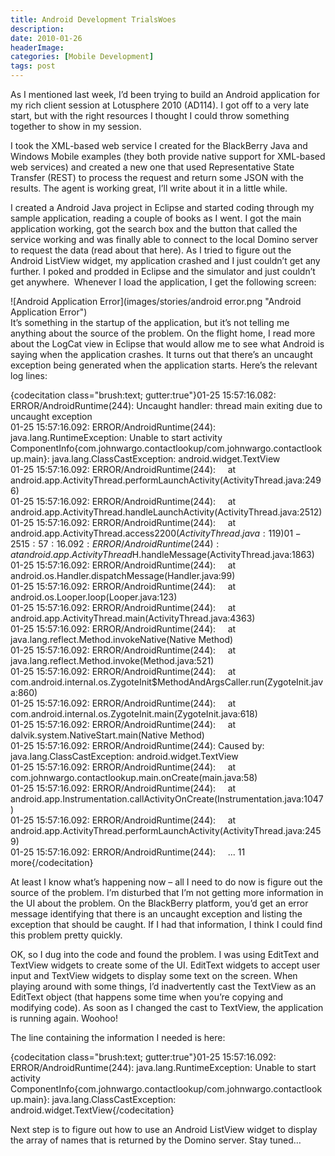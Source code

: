 ```yaml
---
title: Android Development TrialsWoes
description: 
date: 2010-01-26
headerImage: 
categories: [Mobile Development]
tags: post
---
```


As I mentioned last week, I’d been trying to build an Android application for my rich client session at Lotusphere 2010 (AD114). I got off to a very late start, but with the right resources I thought I could throw something together to show in my session.

I took the XML-based web service I created for the BlackBerry Java and Windows Mobile examples (they both provide native support for XML-based web services) and created a new one that used Representative State Transfer (REST) to process the request and return some JSON with the results. The agent is working great, I’ll write about it in a little while.

I created a Android Java project in Eclipse and started coding through my sample application, reading a couple of books as I went. I got the main application working, got the search box and the button that called the service working and was finally able to connect to the local Domino server to request the data (read about that here). As I tried to figure out the Android ListView widget, my application crashed and I just couldn’t get any further. I poked and prodded in Eclipse and the simulator and just couldn’t get anywhere.  Whenever I load the application, I get the following screen:

![Android Application Error](images/stories/android error.png "Android Application Error")  
It’s something in the startup of the application, but it’s not telling me anything about the source of the problem. On the flight home, I read more about the LogCat view in Eclipse that would allow me to see what Android is saying when the application crashes. It turns out that there’s an uncaught exception being generated when the application starts. Here’s the relevant log lines:

{codecitation class="brush:text; gutter:true"}01-25 15:57:16.082: ERROR/AndroidRuntime(244): Uncaught handler: thread main exiting due to uncaught exception  
01-25 15:57:16.092: ERROR/AndroidRuntime(244): java.lang.RuntimeException: Unable to start activity ComponentInfo{com.johnwargo.contactlookup/com.johnwargo.contactlookup.main}: java.lang.ClassCastException: android.widget.TextView  
01-25 15:57:16.092: ERROR/AndroidRuntime(244):     at android.app.ActivityThread.performLaunchActivity(ActivityThread.java:2496)  
01-25 15:57:16.092: ERROR/AndroidRuntime(244):     at android.app.ActivityThread.handleLaunchActivity(ActivityThread.java:2512)  
01-25 15:57:16.092: ERROR/AndroidRuntime(244):     at android.app.ActivityThread.access$2200(ActivityThread.java:119)  
01-25 15:57:16.092: ERROR/AndroidRuntime(244):     at android.app.ActivityThread$H.handleMessage(ActivityThread.java:1863)  
01-25 15:57:16.092: ERROR/AndroidRuntime(244):     at android.os.Handler.dispatchMessage(Handler.java:99)  
01-25 15:57:16.092: ERROR/AndroidRuntime(244):     at android.os.Looper.loop(Looper.java:123)  
01-25 15:57:16.092: ERROR/AndroidRuntime(244):     at android.app.ActivityThread.main(ActivityThread.java:4363)  
01-25 15:57:16.092: ERROR/AndroidRuntime(244):     at java.lang.reflect.Method.invokeNative(Native Method)  
01-25 15:57:16.092: ERROR/AndroidRuntime(244):     at java.lang.reflect.Method.invoke(Method.java:521)  
01-25 15:57:16.092: ERROR/AndroidRuntime(244):     at com.android.internal.os.ZygoteInit$MethodAndArgsCaller.run(ZygoteInit.java:860)  
01-25 15:57:16.092: ERROR/AndroidRuntime(244):     at com.android.internal.os.ZygoteInit.main(ZygoteInit.java:618)  
01-25 15:57:16.092: ERROR/AndroidRuntime(244):     at dalvik.system.NativeStart.main(Native Method)  
01-25 15:57:16.092: ERROR/AndroidRuntime(244): Caused by: java.lang.ClassCastException: android.widget.TextView  
01-25 15:57:16.092: ERROR/AndroidRuntime(244):     at com.johnwargo.contactlookup.main.onCreate(main.java:58)  
01-25 15:57:16.092: ERROR/AndroidRuntime(244):     at android.app.Instrumentation.callActivityOnCreate(Instrumentation.java:1047)  
01-25 15:57:16.092: ERROR/AndroidRuntime(244):     at android.app.ActivityThread.performLaunchActivity(ActivityThread.java:2459)  
01-25 15:57:16.092: ERROR/AndroidRuntime(244):     ... 11 more{/codecitation}

At least I know what’s happening now – all I need to do now is figure out the source of the problem. I’m disturbed that I’m not getting more information in the UI about the problem. On the BlackBerry platform, you’d get an error message identifying that there is an uncaught exception and listing the exception that should be caught. If I had that information, I think I could find this problem pretty quickly.

OK, so I dug into the code and found the problem. I was using EditText and TextView widgets to create some of the UI. EditText widgets to accept user input and TextView widgets to display some text on the screen. When playing around with some things, I’d inadvertently cast the TextView as an EditText object (that happens some time when you’re copying and modifying code). As soon as I changed the cast to TextView, the application is running again. Woohoo! 

The line containing the information I needed is here:

{codecitation class="brush:text; gutter:true"}01-25 15:57:16.092: ERROR/AndroidRuntime(244): java.lang.RuntimeException: Unable to start activity ComponentInfo{com.johnwargo.contactlookup/com.johnwargo.contactlookup.main}: java.lang.ClassCastException: android.widget.TextView{/codecitation}

Next step is to figure out how to use an Android ListView widget to display the array of names that is returned by the Domino server. Stay tuned…